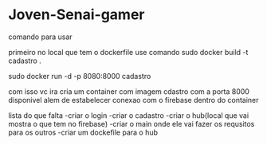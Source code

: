 # Joven-Senai-gamer


comando para usar

primeiro no local que tem o dockerfile
use comando 
sudo docker build -t cadastro .

sudo docker run -d -p 8080:8000 cadastro

com isso vc ira cria um container com imagem cdastro com a porta 8000 disponivel
alem de estabelecer conexao com o firebase dentro do container

lista do que falta
-criar o login
-criar o cadastro
-criar o hub(local que vai mostra o que tem no firebase)
-criar o main onde ele vai fazer os requsitos para os outros
-criar um dockefile para o hub
